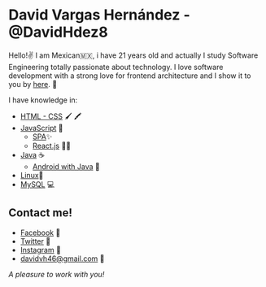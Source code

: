# David Vargas Hernández - @DavidHdez8

Hello!✌
I am Mexican🇲🇽, i have 21 years old and actually I study Software Engineering totally passionate about technology. I love software development with a strong love for frontend architecture and I show it to you by [here](https://github.com/DavidHdez8?tab=repositories). 🙌

I have knowledge in: 
+ [HTML - CSS](https://github.com/DavidHdez8/profesional-blog)  🖌 🖍
+ [JavaScript](https://github.com/DavidHdez8/simon-says)   🧠 
	+	[SPA](https://github.com/DavidHdez8/100tifi.co)✨
	+	[React.js](https://github.com/ItsDavidHdez/badges) 🧟‍♂️
+ [Java](https://github.com/DavidHdez8/student_book) ☕
	+ [Android with Java](https://github.com/DavidHdez8/temperature-converter) 🤳
+ [Linux]()🐧
+ [MySQL]() 💻

Contact me!
------------- 
- [Facebook](https://www.facebook.com/angeldavid.vargashernandez) 💛
- [Twitter](https://twitter.com/ItsDavidHdez) 💙
- [Instagram](https://www.instagram.com/itsdavidhdez/) 🧡
- davidvh46@gmail.com 💜

_A pleasure to work with you!_
